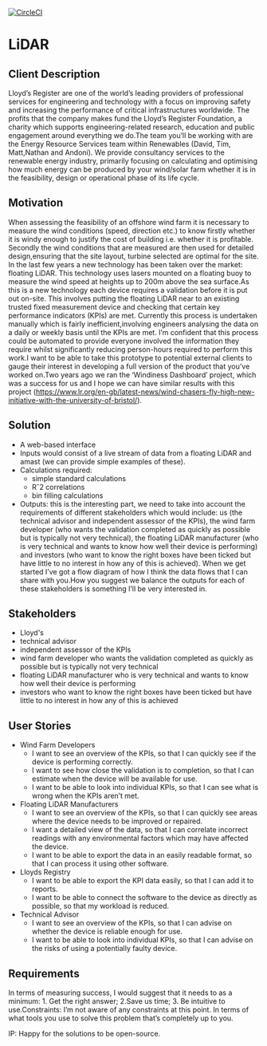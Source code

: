 [![CircleCI](https://circleci.com/gh/danjones1618/LiDAR/tree/master.svg?style=svg&circle-token=196172a46ef1a256e00106f13d7c2e4065f12419)](https://circleci.com/gh/danjones1618/LiDAR/tree/master)
# LiDAR
## Client Description
Lloyd’s Register are one of the world’s leading providers of professional services for engineering and technology with a focus on improving safety and increasing the performance of critical infrastructures worldwide. The profits that the company makes fund the Lloyd’s Register Foundation, a charity which supports engineering-related research, education and public engagement around everything we do.The team you’ll be working with are the Energy Resource Services team within Renewables (David, Tim, Matt,Nathan and Andoni). We provide consultancy services to the renewable energy industry, primarily focusing on calculating and optimising how much energy can be produced by your wind/solar farm whether it is in the feasibility, design or operational phase of its life cycle.

## Motivation
When assessing the feasibility of an offshore wind farm it is necessary to measure the wind conditions (speed, direction etc.)  to know firstly whether it is windy enough to justify the cost of building i.e. whether it is profitable. Secondly the wind conditions that are measured are then used for detailed design,ensuring that the site layout, turbine selected are optimal for the site. In the last few years a new technology has been taken over the market: floating LiDAR. This technology uses lasers mounted on a floating buoy to measure the wind speed at heights up to 200m above the sea surface.As this is a new technology each device requires a validation before it is put out on-site.  This involves putting the floating LiDAR near to an existing trusted fixed measurement device and checking that certain key performance indicators (KPIs) are met. Currently this process is undertaken manually which is fairly inefficient,involving engineers analysing the data on a daily or weekly basis until the KPIs are met. I’m confident that this process could be automated to provide everyone involved the information they require whilst significantly reducing person-hours required to perform this work.I want to be able to take this prototype to potential external clients to gauge their interest in developing a full version of the product that you’ve worked on.Two years ago we ran the ‘Windiness Dashboard’ project, which was a success for us and I hope we can have similar results with this project (https://www.lr.org/en-gb/latest-news/wind-chasers-fly-high-new-initiative-with-the-university-of-bristol/).

## Solution
- A web-based interface
- Inputs would consist of a live stream of data from a floating LiDAR and amast (we can provide simple examples of these). 
- Calculations required: 
   - simple standard calculations
   - Rˆ2 correlations
   - bin filling calculations
- Outputs: this is the interesting part, we need to take into account the requirements of different stakeholders which would include: us (the technical advisor and independent assessor of the KPIs), the wind farm developer (who wants the validation completed as quickly as possible but is typically not very technical), the floating LiDAR manufacturer (who is very technical and wants to know how well their device is performing) and investors (who want to know the right boxes have been ticked but have little to no interest in how any of this is achieved). When we get started I’ve got a flow diagram of how I think the data flows that I can share with you.How you suggest we balance the outputs for each of these stakeholders is something I’ll be very interested in.

## Stakeholders
- Lloyd's
- technical advisor
- independent assessor of the KPIs
- wind farm developer
  who wants the validation completed as quickly as possible but is typically not very technical
- floating LiDAR manufacturer
  who is very technical and wants to know how well their device is performing
- investors
  who want to know the right boxes have been ticked but have little to no interest in how any of this is achieved

## User Stories 
- Wind Farm Developers 
   - I want to see an overview of the KPIs, so that I can quickly see if the device is performing correctly. 
   - I want to see how close the validation is to completion, so that I can estimate when the device will be available for use. 
   - I want to be able to look into individual KPIs, so that I can see what is wrong when the KPIs aren’t met. 
- Floating LiDAR Manufacturers 
   - I want to see an overview of the KPIs, so that I can quickly see areas where the device needs to be improved or repaired. 
   - I want a detailed view of the data, so that I can correlate incorrect readings with any environmental factors which may have affected the device. 
   - I want to be able to export the data in an easily readable format, so that I can process it using other software. 
- Lloyds Registry
   - I want to be able to export the KPI data easily, so that I can add it to reports. 
   - I want to be able to connect the software to the device as directly as possible, so that my workload is reduced. 
- Technical Advisor 
   - I want to see an overview of the KPIs, so that I can advise on whether the device is reliable enough for use. 
   - I want to be able to look into individual KPIs, so that I can advise on the risks of using a potentially faulty device. 

## Requirements
In terms of measuring success, I would suggest that it needs to as a minimum: 1. Get the right answer; 2.Save us time; 3. Be intuitive to use.Constraints: I’m not aware of any constraints at this point. In terms of what tools you use to solve this problem that’s completely up to you.

IP: Happy for the solutions to be open-source.
